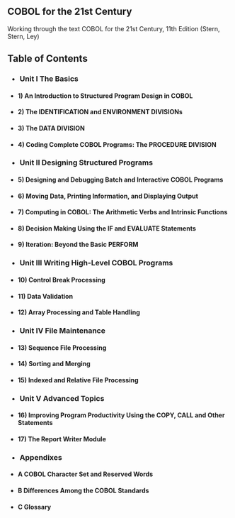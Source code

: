 ## COBOL for the 21st Century
Working through the text COBOL for the 21st Century, 11th Edition (Stern, Stern, Ley)


## Table of Contents
### <ul><li>Unit I The Basics</ul></li>
#### <ul><li>1) An Introduction to Structured Program Design in COBOL</ul></li>
#### <ul><li>2) The IDENTIFICATION and ENVIRONMENT DIVISIONs</ul></li> 
#### <ul><li>3) The DATA DIVISION</ul></li>
#### <ul><li>4) Coding Complete COBOL Programs: The PROCEDURE DIVISION</ul></li>
### <ul><li>Unit II Designing Structured Programs</ul></li>
#### <ul><li>5) Designing and Debugging Batch and Interactive COBOL Programs</ul></li>
#### <ul><li>6) Moving Data, Printing Information, and Displaying Output</ul></li>
#### <ul><li>7) Computing in COBOL: The Arithmetic Verbs and Intrinsic Functions</ul></li>
#### <ul><li>8) Decision Making Using the IF and EVALUATE Statements</ul></li>
#### <ul><li>9) Iteration: Beyond the Basic PERFORM</ul></li>
### <ul><li>Unit III Writing High-Level COBOL Programs</ul></li>
#### <ul><li>10) Control Break Processing</ul></li>
#### <ul><li>11) Data Validation</ul></li>
#### <ul><li>12) Array Processing and Table Handling</ul></li>
### <ul><li>Unit IV File Maintenance</ul></li>
#### <ul><li>13) Sequence File Processing</ul></li>
#### <ul><li>14) Sorting and Merging</ul></li>
#### <ul><li>15) Indexed and Relative File Processing</ul></li>
### <ul><li>Unit V Advanced Topics</ul></li>
#### <ul><li>16) Improving Program Productivity Using the COPY, CALL and Other Statements</ul></li>
#### <ul><li>17) The Report Writer Module</ul></li>
### <ul><li>Appendixes</ul></li>
#### <ul><li>A COBOL Character Set and Reserved Words</ul></li>
#### <ul><li>B Differences Among the COBOL Standards</ul></li>
#### <ul><li>C Glossary</ul></li>
